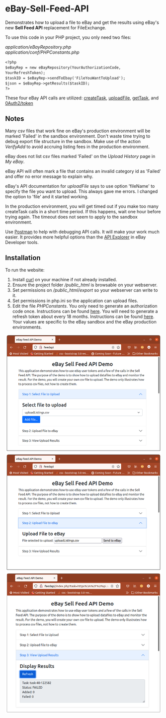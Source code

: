# eBay-Sell-Feed-API
Demonstrates how to upload a file to eBay and get the results using eBay's new **Sell Feed API** replacement for FileExchange. 

To use this code in your PHP project, you only need two files:

*application/eBayRepository.php*  
*application/conf/PHPConstants.php*  

`<?php`   
    `$eBayRep = new eBayRepository(YourAuthorizationCode, YourRefreshToken);`   
    `$taskID = $eBayRep->sendToEbay('FileYouWantToUpload');`    
    `$json = $eBayRep->getResults($taskID);`      
`?>`  

These four eBay API calls are utilized: [createTask](https://developer.ebay.com/api-docs/sell/feed/resources/task/methods/createTask), [uploadFile](https://developer.ebay.com/api-docs/sell/feed/resources/task/methods/uploadFile), 
[getTask](https://developer.ebay.com/api-docs/sell/feed/resources/task/methods/getTask), and [0Auth2/token](https://developer.ebay.com/api-docs/static/oauth-refresh-token-request.html)

## Notes
Many csv files that work fine on eBay's production environment will be marked 'Failed' in the sandbox environment. Don't waste time trying to debug export file structure in the sandbox. Make use of the action *VerifyAdd* to avoid accruing listing fees in the production environment.

eBay does not list csv files marked 'Failed' on the *Upload History* page in *My eBay*.

eBay API will often mark a file that contains an invalid category id as 'Failed' and offer no error message to explain why.

eBay's API documentation for *uploadFile* says to use option 'fileName' to specify the file you want to upload. This always gave me errors. I changed the option to 'file' and it started working.

In the production environment, you will get timed out if you make too many createTask calls in a short time period. If this happens, wait one hour before trying again. The timeout does not seem to apply to the sandbox environment.

Use [Postman](https://postman.com) to help with debugging API calls. It will make your work much easier.  It provides more helpful options than the [API Explorer](https://developer.ebay.com/my/api_test_tool?index=0) in eBay Developer tools. 

## Installation

To run the website:
1. Install [curl](https://curl.se) on your machine if not already installed.
2. Ensure the project folder */public_html* is browsable on your webserver.
3. Set permissions on */public_html/export* so your webserver can write to it.
4. Set permissions in php.ini so the application can upload files. 
5. Edit the file *PHPConstants*. You only need to generate an authorization code once. Instructions can be found [here](https://developer.ebay.com/api-docs/static/oauth-base64-credentials.html). You will need to generate a refresh token about every 18 months. Instructions can be found [here](https://gist.github.com/rickapps/1be821cd515f8cc946f292b715f893db). Your values are specific to the eBay sandbox and the eBay production environments.

![Screenshot 1](/docs/images/feedAPI_1.png)
![Screenshot 2](/docs/images/feedAPI_2.png)
![Screenshot 3](/docs/images/feedAPI_3.png)





